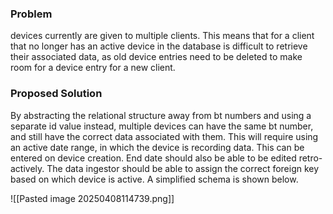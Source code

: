 ### Problem
devices currently are given to multiple clients. This means that for a client that no longer has an active device in the database is difficult to retrieve their associated data, as old device entries need to be deleted to make room for a device entry for a new client.

### Proposed Solution
By abstracting the relational structure away from bt numbers and using a separate id value instead, multiple devices can have the same bt number, and still have the correct data associated with them. This will require using an active date range, in which the device is recording data. This can be entered on device creation. End date should also be able to be edited retro-actively. The data ingestor should be able to assign the correct foreign key based on which device is active. A simplified schema is shown below. 

![[Pasted image 20250408114739.png]]